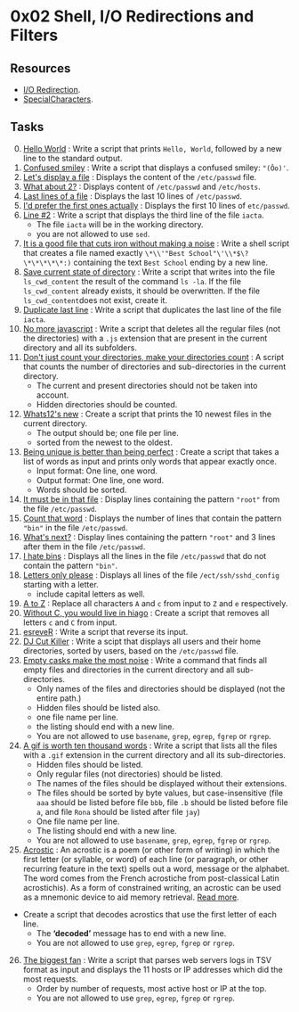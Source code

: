 # 0x02 Shell, I/O Redirections and Filters

## Resources

- [I/O Redirection](http://linuxcommand.org/lc3_lts0070.php).
- [SpecialCharacters](http://mywiki.wooledge.org/BashGuide/SpecialCharacters).

## Tasks

0. [Hello World](./0-hello_world) : Write a script that prints `Hello, World`, followed by a new line to the standard output.
1. [Confused smiley](./1-confused_smiley) : Write a script that displays a confused smiley: `"(Ôo)'`.
2. [Let's display a file](./2-hellofile) : Displays the content of the `/etc/passwd` file.
3. [What about 2?](./3-twofiles) : Displays content of `/etc/passwd` and `/etc/hosts`.
4. [Last lines of a file](./4-lastlines) : Displays the last 10 lines of `/etc/passwd`.
5. [I'd prefer the first ones actually](./5-firstlines) : Displays the first 10 lines of `etc/passwd`.
6. [Line #2](./6-third_line) : Write a script that displays the third line of the file `iacta`.
   - The file `iacta` will be in the working directory. 
   - you are not allowed to use `sed`.
7. [It is a good file that cuts iron without making a noise](./7-file) : Write a shell script that creates a file named exactly `\*\\'"Best School"\'\\*$\?\*\*\*\*\*:)` containing the text `Best School` ending by a new line.
8. [Save current state of directory](./8-cwd_state) : Write a script that writes into the file `ls_cwd_content` the result of the command `ls -la`. If the file `ls_cwd_content` already exists, it should be overwritten. If the file `ls_cwd_content`does not exist, create it.
9. [Duplicate last line](./9-duplicate_last_line) : Write a script that duplicates the last line of the file `iacta`.
10. [No more javascript](./10-no_more_js) : Write a script that deletes all the regular files (not the directories) with a `.js` extension that are present in the current directory and all its subfolders.
11. [Don't just count your directories, make your directories count](./11-directories) : A script that counts the number of directories and sub-directories in the current directory.
    - The current and present directories should not be taken into account.
    - Hidden directories should be counted.
12. [Whats12's new](./12-newest_files) : Create a script that prints the 10 newest files in the current directory.
    - The output should be; one file per line.
    - sorted from the newest to the oldest.
13. [Being unique is better than being perfect](./13-unique) : Create a script that takes a list of words as input and prints only words that appear exactly once.
    - Input format: One line, one word.
    - Output format: One line, one word.
    - Words should be sorted.
14. [It must be in that file](./14-findthatword) : Display lines containing the pattern `"root"` from the file `/etc/passwd`.
15. [Count that word](./15-countthatword) : Displays the number of lines that contain the pattern `"bin"` in the file `/etc/passwd`.
16. [What's next?](./16-whatsnext) : Display lines containing the pattern `"root"` and 3 lines after them in the file `/etc/passwd`.
17. [I hate bins](./17-hidethisword) : Displays all the lines in the file `/etc/passwd` that do not contain the pattern `"bin"`.
18. [Letters only please](./18-letteronly) : Displays all lines of the file `/ect/ssh/sshd_config` starting with a letter.
    - include capital letters as well.
19. [A to Z](./19-AZ) : Replace all characters `A` and `c` from input to `Z` and `e` respectively.
20. [Without C, you would live in hiago](./20-hiago) : Create a script that removes all letters `c` and `C` from input.
21. [esreveR](./21-reverse) : Write a script that reverse its input.
22. [DJ Cut Killer](./22-users_and_homes) : Write a scipt that displays all users and their home directories, sorted by users, based on the `/etc/passwd` file.
23. [Empty casks make the most noise](./100-empty_casks) : Write a command that finds all empty files and directories in the current directory and all sub-directories.
    - Only names of the files and directories should be displayed (not the entire path.)
    - Hidden files should be listed also.
    - one file name per line.
    - the listing should end with a new line.
    - You are not allowed to use `basename`, `grep`, `egrep`, `fgrep` or `rgrep`.
24. [A gif is worth ten thousand words](./101-gifs) : Write a script that lists all the files with a `.gif` extension in the current directory and all its sub-directories.
    - Hidden files should be listed.
    - Only regular files (not directories) should be listed.  
    - The names of the files should be displayed without their extensions. 
    - The files should be sorted by byte values, but case-insensitive (file `aaa` should be listed before file `bbb`, file `.b` should be listed before file `a`, and file `Rona` should be listed after file `jay`) 
    - One file name per line. 
    - The listing should end with a new line. 
    - You are not allowed to use `basename`, `grep`, `egrep`, `fgrep` or `rgrep`. 
25. [Acrostic](./102-acrostic) : An acrostic is a poem (or other form of writing) in which the first letter (or syllable, or word) of each line (or paragraph, or other recurring feature in the text) spells out a word, message or the alphabet. The word comes from the French acrostiche from post-classical Latin acrostichis). As a form of constrained writing, an acrostic can be used as a mnemonic device to aid memory retrieval. [Read more](https://en.wikipedia.org/wiki/Acrostic).
* Create a script that decodes acrostics that use the first letter of each line.
    - The **‘decoded’** message has to end with a new line.
    - You are not allowed to use `grep`, `egrep`, `fgrep` or `rgrep`.
26. [The biggest fan](./103-the_biggest_fan) : Write a script that parses web servers logs in TSV format as input and displays the 11 hosts or IP addresses which did the most requests.
    - Order by number of requests, most active host or IP at the top.
    - You are not allowed to use `grep`, `egrep`, `fgrep` or `rgrep`.
